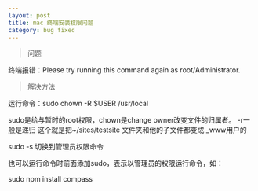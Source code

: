 ```yaml
---
layout: post
title: mac 终端安装权限问题
category: bug fixed
---
```


>问题

终端报错：Please try running this command again as root/Administrator.

>解决方法

运行命令：sudo chown -R $USER /usr/local

sudo是给与暂时的root权限，chown是change owner改变文件的归属者。 -r一般是递归
这个就是把~/sites/testsite 文件夹和他的子文件都变成 _www用户的

sudo -s 切换到管理员权限命令

也可以运行命令时前面添加sudo，表示以管理员的权限运行命令，如：

sudo npm install compass